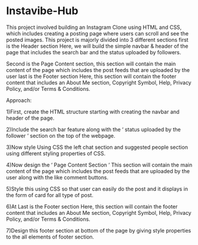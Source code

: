 # Instavibe-Hub
This project involved building an Instagram Clone using HTML and CSS, which includes creating a posting page where users can scroll and see the posted images. This project is majorly divided into 3 different sections first is the Header section Here, we will build the simple navbar & header of the page that includes the search bar and the status uploaded by followers.

Second is the Page Content section, this section will contain the main content of the page which includes the post feeds that are uploaded by the user last is the Footer section Here, this section will contain the footer content that includes an About Me section, Copyright Symbol, Help, Privacy Policy, and/or Terms & Conditions.

Approach:

1)First, create the HTML structure starting with creating the navbar and header of the page.

2)Include the search bar feature along with the ‘ status uploaded by the follower ‘ section on the top of the webpage.

3)Now style Using CSS the left chat section and suggested people section using different styling properties of CSS.

4)Now design the ‘ Page Content Section ‘ This section will contain the main content of the page which includes the post feeds that are uploaded by the user along with the like comment buttons.

5)Style this using CSS so that user can easily do the post and it displays in the form of card for all type of post.

6)At Last is the Footer section Here, this section will contain the footer content that includes an About Me section, Copyright Symbol, Help, Privacy Policy, and/or Terms & Conditions.

7)Design this footer section at bottom of the page by giving style properties to the all elements of footer section.
